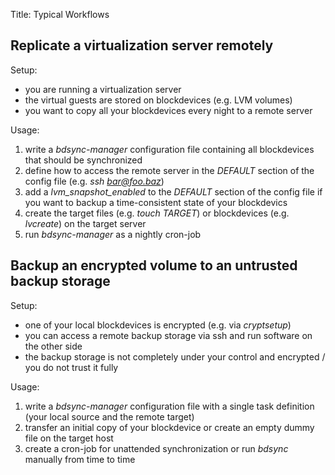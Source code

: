 Title: Typical Workflows

## Replicate a virtualization server remotely ##

Setup:

* you are running a virtualization server
* the virtual guests are stored on blockdevices (e.g. LVM volumes)
* you want to copy all your blockdevices every night to a remote server

Usage:

1. write a *bdsync-manager* configuration file containing all blockdevices that should be synchronized
2. define how to access the remote server in the *DEFAULT* section of the config file (e.g. *ssh bar@foo.baz*)
3. add a *lvm_snapshot_enabled* to the *DEFAULT* section of the config file if you want to backup a time-consistent state of your blockdevics
4. create the target files (e.g. *touch TARGET*) or blockdevices (e.g. *lvcreate*) on the target server
5. run *bdsync-manager* as a nightly cron-job


## Backup an encrypted volume to an untrusted backup storage ##

Setup:

* one of your local blockdevices is encrypted (e.g. via *cryptsetup*)
* you can access a remote backup storage via ssh and run software on the other side
* the backup storage is not completely under your control and encrypted / you do not trust it fully

Usage:

1. write a *bdsync-manager* configuration file with a single task definition (your local source and the remote target)
2. transfer an initial copy of your blockdevice or create an empty dummy file on the target host
3. create a cron-job for unattended synchronization or run *bdsync* manually from time to time
